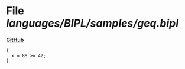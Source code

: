 # File _languages/BIPL/samples/geq.bipl_
**[GitHub](https://github.com/softlang/yas/blob/master/languages/BIPL/samples/geq.bipl)**
```
{
  x = 88 >= 42;
}
```

